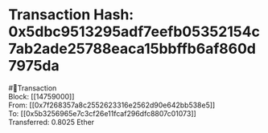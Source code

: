 
Transaction Hash: 0x5dbc9513295adf7eefb05352154c7ab2ade25788eaca15bbffb6af860d7975da
====================================================================================
  
#💸Transaction  
Block: [[14759000]]  
From: [[0x7f268357a8c2552623316e2562d90e642bb538e5]]  
To: [[0x5b3256965e7c3cf26e11fcaf296dfc8807c01073]]  
Transferred: 0.8025 Ether